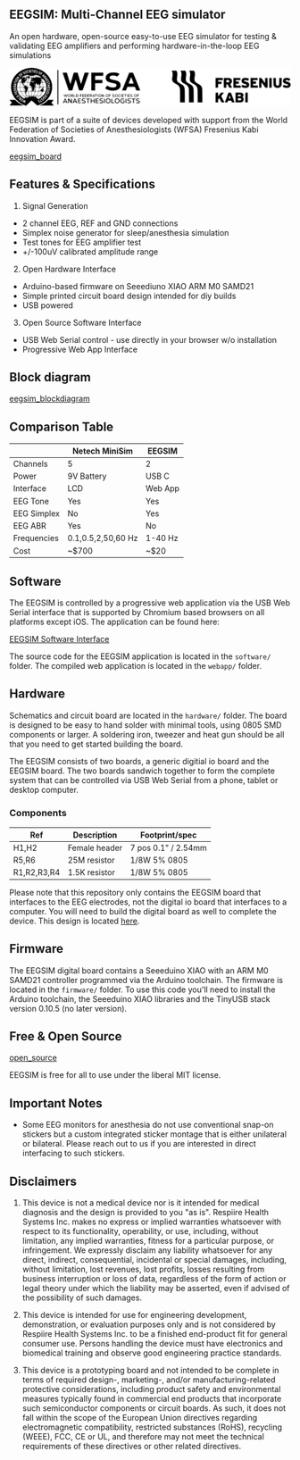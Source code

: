 ## EEGSIM: Multi-Channel EEG simulator

An open hardware, open-source easy-to-use EEG simulator for testing &
validating EEG amplifiers and performing hardware-in-the-loop EEG simulations

![wfsa-award](media/wfsa-award.svg)

EEGSIM is part of a suite of devices developed with support from the
World Federation of Societies of Anesthesiologists (WFSA) Fresenius Kabi
Innovation Award.

[eegsim_board](media/eegsim.png)

## Features & Specifications

1. Signal Generation
- 2 channel EEG, REF and GND connections
- Simplex noise generator for sleep/anesthesia simulation
- Test tones for EEG amplifier test
- +/-100uV calibrated amplitude range
2. Open Hardware Interface
- Arduino-based firmware on Seeediuno XIAO ARM M0 SAMD21
- Simple printed circuit board design intended for diy builds
- USB powered
3. Open Source Software Interface
- USB Web Serial control - use directly in your browser w/o installation
- Progressive Web App Interface

## Block diagram

[eegsim_blockdiagram](media/eegsim-blockdiagram.png)

## Comparison Table

| | Netech MiniSim | EEGSIM |
| -- | -- | -- |
| Channels | 5 | 2 |
| Power | 9V Battery | USB C |
| Interface | LCD | Web App |
| EEG Tone |  Yes  | Yes |
| EEG Simplex | No  | Yes |
| EEG ABR |  Yes | No |
| Frequencies | 0.1,0.5,2,50,60 Hz | 1-40 Hz |
| Cost | ~$700 | ~$20 |

## Software

The EEGSIM is controlled by a progressive web application via the USB
Web Serial interface that is supported by Chromium based browsers on all
platforms except iOS. The application can be found here:

[EEGSIM Software Interface](https://eegsim.respiire.com)

The source code for the EEGSIM application is located in the `software/` folder.
The compiled web application is located in the `webapp/` folder.

## Hardware

Schematics and circuit board are located in the `hardware/` folder. The
board is designed to be easy to hand solder with minimal tools, using 0805
SMD components or larger. A soldering iron, tweezer and heat gun should
be all that you need to get started building the board.

The EEGSIM consists of two boards, a generic digitial io board and the
EEGSIM board. The two boards sandwich together to form the complete system
that can be controlled via USB Web Serial from a phone, tablet or desktop
computer.

### Components

| Ref | Description | Footprint/spec |
| --- | ----------- | ------------- |
| H1,H2 | Female header | 7 pos 0.1" / 2.54mm |
| R5,R6 | 25M resistor | 1/8W 5% 0805 |
| R1,R2,R3,R4 | 1.5K resistor  | 1/8W 5% 0805 |

Please note that this repository only contains the EEGSIM board that
interfaces to the EEG electrodes, not the digital io board that interfaces to
a computer. You will need to build the digital board as well to complete the
device. This design is located [here](https://github.com/respiire/digital).

## Firmware

The EEGSIM digital board contains a Seeeduino XIAO with an ARM M0 SAMD21
controller programmed via the Arduino toolchain. The firmware is located
in the `firmware/` folder. To use this code you'll need to install the
Arduino toolchain, the Seeeduino XIAO libraries and the TinyUSB stack
version 0.10.5 (no later version).

## Free & Open Source

[open_source](media/open-source.svg)

EEGSIM is free for all to use under the liberal MIT license.

## Important Notes

- Some EEG monitors for anesthesia do not use conventional snap-on
stickers but a custom integrated sticker montage that is either unilateral
or bilateral. Please reach out to us if you are interested in direct
interfacing to such stickers.

## Disclaimers

1. This device is not a medical device nor is it intended for medical
diagnosis and the design is provided to you "as is". Respiire Health
Systems Inc. makes no express or implied warranties whatsoever with
respect to its functionality, operability, or use, including, without
limitation, any implied warranties, fitness for a particular purpose,
or infringement. We expressly disclaim any liability whatsoever for any
direct, indirect, consequential, incidental or special damages, including,
without limitation, lost revenues, lost profits, losses resulting from
business interruption or loss of data, regardless of the form of action
or legal theory under which the liability may be asserted, even if advised
of the possibility of such damages.

2. This device is intended for use for engineering development, demonstration,
or evaluation purposes only and is not considered by Respiire Health Systems
Inc. to be a finished end-product fit for general consumer use. Persons
handling the device must have electronics and biomedical training and
observe good engineering practice standards. 

3. This device is a prototyping board and not intended to be complete
in terms of required design-, marketing-, and/or manufacturing-related
protective considerations, including product safety and environmental
measures typically found in commercial end products that incorporate such
semiconductor components or circuit boards. As such, it does not fall
within the scope of the European Union directives regarding electromagnetic
compatibility, restricted substances (RoHS), recycling (WEEE), FCC, CE
or UL, and therefore may not meet the technical requirements of these
directives or other related directives.

